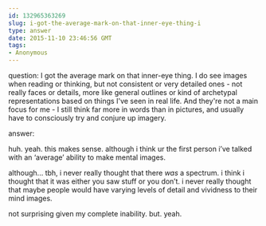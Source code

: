 ```yaml
---
id: 132965363269
slug: i-got-the-average-mark-on-that-inner-eye-thing-i
type: answer
date: 2015-11-10 23:46:56 GMT
tags:
- Anonymous
---
```

question: I got the average mark on that inner-eye thing. I do see images when reading or thinking, but not consistent or very detailed ones - not really faces or details, more like general outlines or kind of archetypal representations based on things I've seen in real life. And they're not a main focus for me - I still think far more in words than in pictures, and usually have to consciously try and conjure up imagery.

answer: <p>huh. yeah. this makes sense. although i think ur the first person i’ve talked with an&nbsp;‘average’ ability to make mental images.</p><p>although... tbh, i never really thought that there *was* a spectrum. i think i thought that it was either you saw stuff or you don’t. i never really thought that maybe people would have varying levels of detail and vividness to their mind images.&nbsp;</p><p>not surprising given my complete inability. but. yeah.</p>